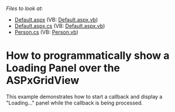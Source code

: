 <!-- default file list -->
*Files to look at*:

* [Default.aspx](./CS/Default.aspx) (VB: [Default.aspx.vb](./VB/Default.aspx.vb))
* [Default.aspx.cs](./CS/Default.aspx.cs) (VB: [Default.aspx.vb](./VB/Default.aspx.vb))
* [Person.cs](./CS/Person.cs) (VB: [Person.vb](./VB/Person.vb))
<!-- default file list end -->
# How to programmatically show a Loading Panel over the ASPxGridView


<p>This example demonstrates how to start a callback and display a "Loading..." panel while the callback is being processed.</p>

<br/>


